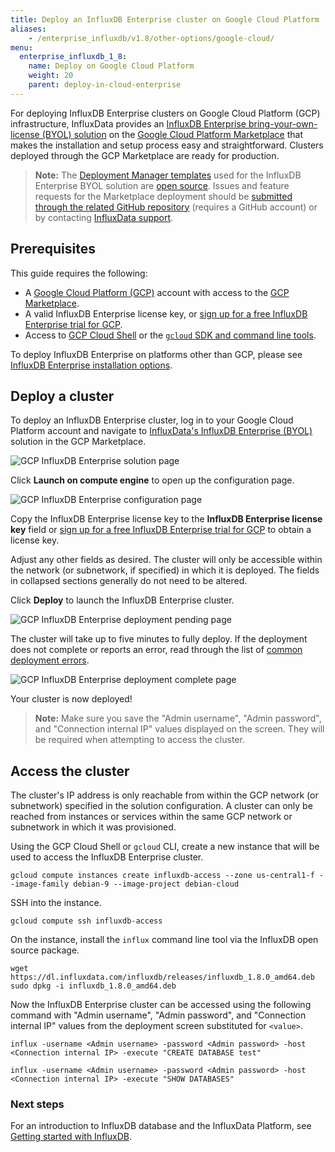 ```yaml
---
title: Deploy an InfluxDB Enterprise cluster on Google Cloud Platform
aliases:
    - /enterprise_influxdb/v1.8/other-options/google-cloud/
menu:
  enterprise_influxdb_1_8:
    name: Deploy on Google Cloud Platform
    weight: 20
    parent: deploy-in-cloud-enterprise
---
```


For deploying InfluxDB Enterprise clusters on Google Cloud Platform (GCP) infrastructure, InfluxData provides an [InfluxDB Enterprise bring-your-own-license (BYOL) solution](https://console.cloud.google.com/marketplace/details/influxdata-public/influxdb-enterprise-byol) on the [Google Cloud Platform Marketplace](https://cloud.google.com/marketplace/) that makes the installation and setup process easy and straightforward. Clusters deployed through the GCP Marketplace are ready for production.

> **Note:** The [Deployment Manager templates](https://cloud.google.com/deployment-manager/) used for the InfluxDB Enterprise BYOL solution are [open source](https://github.com/influxdata/google-deployment-manager-influxdb-enterprise). Issues and feature requests for the Marketplace deployment should be [submitted through the related GitHub repository](https://github.com/influxdata/google-deployment-manager-influxdb-enterprise/issues/new) (requires a GitHub account) or by contacting [InfluxData support](mailto:Support@InfluxData.com).

## Prerequisites

This guide requires the following:

- A [Google Cloud Platform (GCP)](https://cloud.google.com/) account with access to the [GCP Marketplace](https://cloud.google.com/marketplace/).
- A valid InfluxDB Enterprise license key, or [sign up for a free InfluxDB Enterprise trial for GCP](https://portal.influxdata.com/users/gcp).
- Access to [GCP Cloud Shell](https://cloud.google.com/shell/) or the [`gcloud` SDK and command line tools](https://cloud.google.com/sdk/).

To deploy InfluxDB Enterprise on platforms other than GCP, please see [InfluxDB Enterprise installation options](/enterprise_influxdb/v1.8/introduction/installation_guidelines).

## Deploy a cluster

To deploy an InfluxDB Enterprise cluster, log in to your Google Cloud Platform account and navigate to [InfluxData's InfluxDB Enterprise (BYOL)](https://console.cloud.google.com/partner/editor/influxdata-public/influxdb-enterprise-byol) solution in the GCP Marketplace.

![GCP InfluxDB Enterprise solution page](/img/enterprise/gcp/byol-intro-1.png)

Click __Launch on compute engine__ to open up the configuration page.

![GCP InfluxDB Enterprise configuration page](/img/enterprise/gcp/byol-intro-2.png)

Copy the InfluxDB Enterprise license key to the __InfluxDB Enterprise license key__ field or [sign up for a free InfluxDB Enterprise trial for GCP](https://portal.influxdata.com/users/gcp) to obtain a license key.

Adjust any other fields as desired. The cluster will only be accessible within the network (or subnetwork, if specified) in which it is deployed. The fields in collapsed sections generally do not need to be altered.

Click __Deploy__ to launch the InfluxDB Enterprise cluster.

![GCP InfluxDB Enterprise deployment pending page](/img/enterprise/gcp/byol-intro-3.png)

The cluster will take up to five minutes to fully deploy. If the deployment does not complete or reports an error, read through the list of [common deployment errors](https://cloud.google.com/marketplace/docs/troubleshooting).

![GCP InfluxDB Enterprise deployment complete page](/img/enterprise/gcp/byol-intro-4.png)

Your cluster is now deployed!

> **Note:** Make sure you save the "Admin username", "Admin password", and "Connection internal IP" values displayed on the screen. They will be required when attempting to access the cluster.

## Access the cluster

The cluster's IP address is only reachable from within the GCP network (or subnetwork) specified in the solution configuration. A cluster can only be reached from instances or services within the same GCP network or subnetwork in which it was provisioned.

Using the GCP Cloud Shell or `gcloud` CLI, create a new instance that will be used to access the InfluxDB Enterprise cluster.

```
gcloud compute instances create influxdb-access --zone us-central1-f --image-family debian-9 --image-project debian-cloud
```

SSH into the instance.

```
gcloud compute ssh influxdb-access
```

On the instance, install the `influx` command line tool via the InfluxDB open source package.

```
wget https://dl.influxdata.com/influxdb/releases/influxdb_1.8.0_amd64.deb
sudo dpkg -i influxdb_1.8.0_amd64.deb
```

Now the InfluxDB Enterprise cluster can be accessed using the following command with "Admin username", "Admin password", and "Connection internal IP" values from the deployment screen substituted for `<value>`.

```
influx -username <Admin username> -password <Admin password> -host <Connection internal IP> -execute "CREATE DATABASE test"

influx -username <Admin username> -password <Admin password> -host <Connection internal IP> -execute "SHOW DATABASES"
```

### Next steps

For an introduction to InfluxDB database and the InfluxData Platform, see [Getting started with InfluxDB](/platform/introduction/getting-started).
